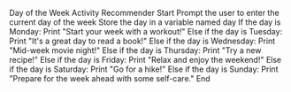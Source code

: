 Day of the Week Activity Recommender
Start
Prompt the user to enter the current day of the week
Store the day in a variable named day
If the day is Monday:
Print "Start your week with a workout!"
Else if the day is Tuesday:
Print "It's a great day to read a book!"
Else if the day is Wednesday:
Print "Mid-week movie night!"
Else if the day is Thursday:
Print "Try a new recipe!"
Else if the day is Friday:
Print "Relax and enjoy the weekend!"
Else if the day is Saturday:
Print "Go for a hike!"
Else if the day is Sunday:
Print "Prepare for the week ahead with some self-care."
End